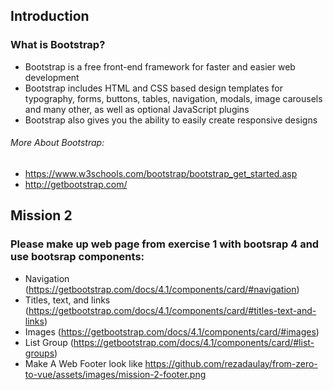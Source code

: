 ## Introduction
### What is Bootstrap?
- Bootstrap is a free front-end framework for faster and easier web development
- Bootstrap includes HTML and CSS based design templates for typography, forms, buttons, tables, navigation, modals, image carousels and many other, as well as optional JavaScript plugins
- Bootstrap also gives you the ability to easily create responsive designs

###### More About Bootstrap:
- https://www.w3schools.com/bootstrap/bootstrap_get_started.asp
- http://getbootstrap.com/

## Mission 2
### Please make up web page from exercise 1 with bootsrap 4 and use bootsrap components:
- Navigation (https://getbootstrap.com/docs/4.1/components/card/#navigation)
- Titles, text, and links (https://getbootstrap.com/docs/4.1/components/card/#titles-text-and-links)
- Images (https://getbootstrap.com/docs/4.1/components/card/#images)
- List Group (https://getbootstrap.com/docs/4.1/components/card/#list-groups)
- Make A Web Footer look like https://github.com/rezadaulay/from-zero-to-vue/assets/images/mission-2-footer.png
